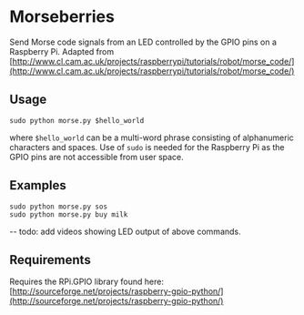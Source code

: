 # Morseberries

Send Morse code signals from an LED controlled by the GPIO pins on a Raspberry Pi.  Adapted from [http://www.cl.cam.ac.uk/projects/raspberrypi/tutorials/robot/morse_code/](http://www.cl.cam.ac.uk/projects/raspberrypi/tutorials/robot/morse_code/)

[](http://alex.stokes.io/media/photo.jpg)
[](http://alex.stokes.io/media/photo2.jpg)

## Usage
    sudo python morse.py $hello_world

where `$hello_world` can be a multi-word phrase consisting of alphanumeric characters and spaces.  Use of `sudo` is needed for the Raspberry Pi as the GPIO pins are not accessible from user space.

## Examples
    sudo python morse.py sos
    sudo python morse.py buy milk

-- todo: add videos showing LED output of above commands.


## Requirements
Requires the RPi.GPIO library found here:  [http://sourceforge.net/projects/raspberry-gpio-python/](http://sourceforge.net/projects/raspberry-gpio-python/)

